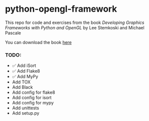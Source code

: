 # python-opengl-framework

This repo for code and exercises from the book *Developing Graphics Frameworks with Python and OpenGL* by Lee Stemkoski and Michael Pascale

You can download the book [here](https://library.oapen.org/handle/20.500.12657/48838)

### TODO:
 - ✅ Add iSort
 - ✅ Add Flake8
 - ✅ Add MyPy
 - Add TOX
 - Add Black
 - Add config for flake8
 - Add config for isort
 - Add config for mypy
 - Add unittests
 - Add setup.py